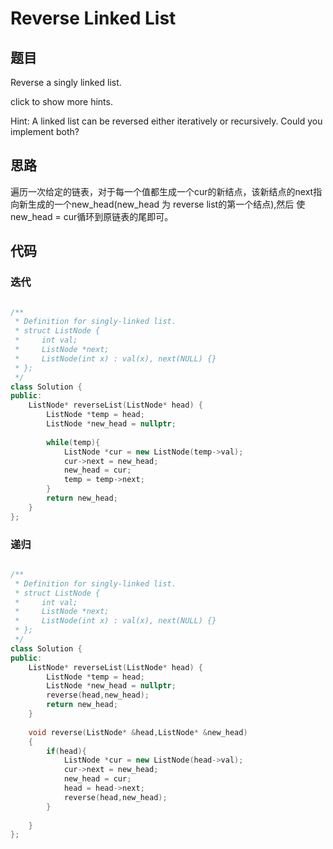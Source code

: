 # Reverse Linked List


## 题目

Reverse a singly linked list.

click to show more hints.

Hint:
A linked list can be reversed either iteratively or recursively. Could you implement both?

## 思路

  遍历一次给定的链表，对于每一个值都生成一个cur的新结点，该新结点的next指向新生成的一个new_head(new_head 为 reverse list的第一个结点),然后
  使new_head = cur循环到原链表的尾即可。


## 代码

### 迭代

```cpp

/**
 * Definition for singly-linked list.
 * struct ListNode {
 *     int val;
 *     ListNode *next;
 *     ListNode(int x) : val(x), next(NULL) {}
 * };
 */
class Solution {
public:
    ListNode* reverseList(ListNode* head) {
        ListNode *temp = head;
        ListNode *new_head = nullptr;
        
        while(temp){
            ListNode *cur = new ListNode(temp->val);
            cur->next = new_head;
            new_head = cur;
            temp = temp->next;
        }
        return new_head;
    }
};

```

### 递归

```cpp

/**
 * Definition for singly-linked list.
 * struct ListNode {
 *     int val;
 *     ListNode *next;
 *     ListNode(int x) : val(x), next(NULL) {}
 * };
 */
class Solution {
public:
    ListNode* reverseList(ListNode* head) {
        ListNode *temp = head;
        ListNode *new_head = nullptr;
        reverse(head,new_head);
        return new_head;
    }
    
    void reverse(ListNode* &head,ListNode* &new_head)
    {
        if(head){
            ListNode *cur = new ListNode(head->val);
            cur->next = new_head;
            new_head = cur;
            head = head->next;
            reverse(head,new_head);
        }
        
    }
};

```
